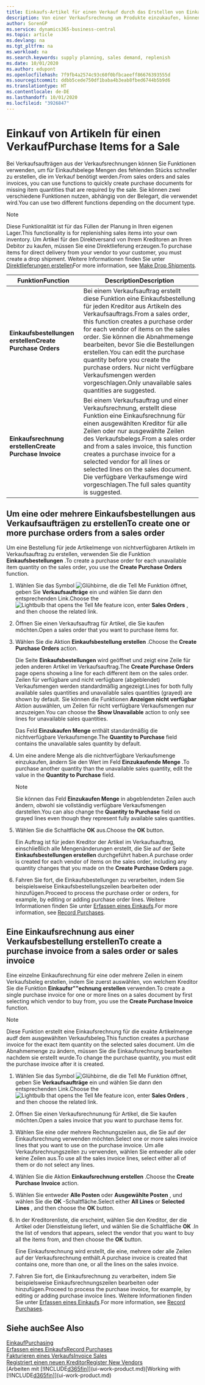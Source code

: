 ```yaml
---
title: Einkaufs-Artikel für einen Verkauf durch das Erstellen von Einkaufsrechnungen | Microsoft Docs
description: Von einer Verkaufsrechnung um Produkte einzukaufen, können Sie eine Einkaufsrechnung für einen Kreditor oder Lieferanten einen erstellen.
author: SorenGP
ms.service: dynamics365-business-central
ms.topic: article
ms.devlang: na
ms.tgt_pltfrm: na
ms.workload: na
ms.search.keywords: supply planning, sales demand, replenish
ms.date: 10/01/2020
ms.author: edupont
ms.openlocfilehash: 7f9fb4a2574c93c60f0bfbcaeeff86676393555d
ms.sourcegitcommit: ddbb5cede750df1baba4b3eab8fbed6744b5b9d6
ms.translationtype: HT
ms.contentlocale: de-DE
ms.lasthandoff: 10/01/2020
ms.locfileid: "3926847"
---
```

# <a name="purchase-items-for-a-sale"></a><span data-ttu-id="0ae88-103">Einkauf von Artikeln für einen Verkauf</span><span class="sxs-lookup"><span data-stu-id="0ae88-103">Purchase Items for a Sale</span></span>
<span data-ttu-id="0ae88-104">Bei Verkaufsaufträgen aus der Verkaufsrechnungen können Sie Funktionen verwenden, um für Einkaufsbelege Mengen des fehlenden Stücks schneller zu erstellen, die im Verkauf benötigt werden.</span><span class="sxs-lookup"><span data-stu-id="0ae88-104">From sales orders and sales invoices, you can use functions to quickly create purchase documents for missing item quantities that are required by the sale.</span></span> <span data-ttu-id="0ae88-105">Sie können zwei verschiedene Funktionen nutzen, abhängig von der Belegart, die verwendet wird.</span><span class="sxs-lookup"><span data-stu-id="0ae88-105">You can use two different functions depending on the document type.</span></span>

> [!Note]
> <span data-ttu-id="0ae88-106">Diese Funktionalität ist für das Füllen der Planung in Ihren eigenen Lager.</span><span class="sxs-lookup"><span data-stu-id="0ae88-106">This functionality is for replenishing sales items into your own inventory.</span></span> <span data-ttu-id="0ae88-107">Um Artikel für den Direktversand von Ihrem Kreditoren an Ihren Debitor zu kaufen, müssen Sie eine Direktlieferung erzeugen.</span><span class="sxs-lookup"><span data-stu-id="0ae88-107">To purchase items for direct delivery from your vendor to your customer, you must create a drop shipment.</span></span> <span data-ttu-id="0ae88-108">Weitere Informationen finden Sie unter [Direktlieferungen erstellen](sales-how-drop-shipment.md)</span><span class="sxs-lookup"><span data-stu-id="0ae88-108">For more information, see [Make Drop Shipments](sales-how-drop-shipment.md).</span></span>   

|<span data-ttu-id="0ae88-109">Funktion</span><span class="sxs-lookup"><span data-stu-id="0ae88-109">Function</span></span>|<span data-ttu-id="0ae88-110">Description</span><span class="sxs-lookup"><span data-stu-id="0ae88-110">Description</span></span>|
|--------|-----------|
|<span data-ttu-id="0ae88-111">**Einkaufsbestellungen erstellen**</span><span class="sxs-lookup"><span data-stu-id="0ae88-111">**Create Purchase Orders**</span></span>|<span data-ttu-id="0ae88-112">Bei einem Verkaufsauftrag erstellt diese Funktion eine Einkaufsbestellung für jeden Kreditor aus Artikeln des Verkaufsauftrags.</span><span class="sxs-lookup"><span data-stu-id="0ae88-112">From a sales order, this function creates a purchase order for each vendor of items on the sales order.</span></span> <span data-ttu-id="0ae88-113">Sie können die Abnahmemenge bearbeiten, bevor Sie die Bestellungen erstellen.</span><span class="sxs-lookup"><span data-stu-id="0ae88-113">You can edit the purchase quantity before you create the purchase orders.</span></span> <span data-ttu-id="0ae88-114">Nur nicht verfügbare Verkaufsmengen werden vorgeschlagen.</span><span class="sxs-lookup"><span data-stu-id="0ae88-114">Only unavailable sales quantities are suggested.</span></span>
|<span data-ttu-id="0ae88-115">**Einkaufsrechnung erstellen**</span><span class="sxs-lookup"><span data-stu-id="0ae88-115">**Create Purchase Invoice**</span></span>|<span data-ttu-id="0ae88-116">Bei einem Verkaufsauftrag und einer Verkaufsrechnung, erstellt diese Funktion eine Einkaufsrechnung für einen ausgewählten Kreditor für alle Zeilen oder nur ausgewählte Zeilen des Verkaufsbelegs.</span><span class="sxs-lookup"><span data-stu-id="0ae88-116">From a sales order and from a sales invoice, this function creates a purchase invoice for a selected vendor for all lines or selected lines on the sales document.</span></span> <span data-ttu-id="0ae88-117">Die verfügbare Verkaufsmenge wird vorgeschlagen.</span><span class="sxs-lookup"><span data-stu-id="0ae88-117">The full sales quantity is suggested.</span></span>|

## <a name="to-create-one-or-more-purchase-orders-from-a-sales-order"></a><span data-ttu-id="0ae88-118">Um eine oder mehrere Einkaufsbestellungen aus Verkaufsaufträgen zu erstellen</span><span class="sxs-lookup"><span data-stu-id="0ae88-118">To create one or more purchase orders from a sales order</span></span>
<span data-ttu-id="0ae88-119">Um eine Bestellung für jede Artikelmenge von nichtverfügbaren Artikeln im Verkaufsauftrag zu erstellen, verwenden Sie die Funktion **Einkaufsbestellungen** .</span><span class="sxs-lookup"><span data-stu-id="0ae88-119">To create a purchase order for each unavailable item quantity on the sales order, you use the **Create Purchase Orders** function.</span></span>

1. <span data-ttu-id="0ae88-120">Wählen Sie das Symbol ![Glühbirne, die die Tell Me Funktion öffnet](media/ui-search/search_small.png "Was möchten Sie tun?"), geben Sie **Verkaufsaufträge** ein und wählen Sie dann den entsprechenden Link.</span><span class="sxs-lookup"><span data-stu-id="0ae88-120">Choose the ![Lightbulb that opens the Tell Me feature](media/ui-search/search_small.png "Tell me what you want to do") icon, enter **Sales Orders** , and then choose the related link.</span></span>
2. <span data-ttu-id="0ae88-121">Öffnen Sie einen Verkaufsauftrag für Artikel, die Sie kaufen möchten.</span><span class="sxs-lookup"><span data-stu-id="0ae88-121">Open a sales order that you want to purchase items for.</span></span>
3. <span data-ttu-id="0ae88-122">Wählen Sie die Aktion **Einkaufsbestellung erstellen** .</span><span class="sxs-lookup"><span data-stu-id="0ae88-122">Choose the **Create Purchase Orders** action.</span></span>

    <span data-ttu-id="0ae88-123">Die Seite **Einkaufsbestellungen** wird geöffnet und zeigt eine Zeile für jeden anderen Artikel im Verkaufsauftrag.</span><span class="sxs-lookup"><span data-stu-id="0ae88-123">The **Create Purchase Orders** page opens showing a line for each different item on the sales order.</span></span> <span data-ttu-id="0ae88-124">Zeilen für verfügbare und nicht verfügbare (abgeblendet) Verkaufsmengen werden standardmäßig angezeigt.</span><span class="sxs-lookup"><span data-stu-id="0ae88-124">Lines for both fully available sales quantities and unavailable sales quantities (grayed) are shown by default.</span></span> <span data-ttu-id="0ae88-125">Sie können die Funktionen **Anzeigen nicht verfügbar** Aktion auswählen, um Zeilen für nicht verfügbare Verkaufsmengen nur anzuzeigen.</span><span class="sxs-lookup"><span data-stu-id="0ae88-125">You can choose the **Show Unavailable** action to only see lines for unavailable sales quantities.</span></span>

    <span data-ttu-id="0ae88-126">Das Feld **Einzukaufen Menge** enthält standardmäßig die nichtverfügbare Verkaufsmenge.</span><span class="sxs-lookup"><span data-stu-id="0ae88-126">The **Quantity to Purchase** field contains the unavailable sales quantity by default.</span></span>
4. <span data-ttu-id="0ae88-127">Um eine andere Menge als die nichtverfügbare Verkaufsmenge einzukaufen, ändern Sie den Wert im Feld **Einzukaufende Menge** .</span><span class="sxs-lookup"><span data-stu-id="0ae88-127">To purchase another quantity than the unavailable sales quantity, edit the value in the **Quantity to Purchase** field.</span></span>

    > [!NOTE]  
    >   <span data-ttu-id="0ae88-128">Sie können das Feld **Einzukaufen Menge** in abgeblendeten Zeilen auch ändern, obwohl sie vollständig verfügbare Verkaufsmengen darstellen.</span><span class="sxs-lookup"><span data-stu-id="0ae88-128">You can also change the **Quantity to Purchase** field on grayed lines even though they represent fully available sales quantities.</span></span>
5. <span data-ttu-id="0ae88-129">Wählen Sie die Schaltfläche **OK** aus.</span><span class="sxs-lookup"><span data-stu-id="0ae88-129">Choose the **OK** button.</span></span>

    <span data-ttu-id="0ae88-130">Ein Auftrag ist für jeden Kreditor der Artikel im Verkaufsauftrag, einschließlich alle Mengenänderungen erstellt, die Sie auf der Seite **Einkaufsbestellungen erstellen** durchgeführt haben.</span><span class="sxs-lookup"><span data-stu-id="0ae88-130">A purchase order is created for each vendor of items on the sales order, including any quantity changes that you made on the **Create Purchase Orders** page.</span></span>
7. <span data-ttu-id="0ae88-131">Fahren Sie fort, die Einkaufsbestellungen zu verarbeiten, indem Sie beispielsweise Einkaufsbestellungszeilen bearbeiten oder hinzufügen.</span><span class="sxs-lookup"><span data-stu-id="0ae88-131">Proceed to process the purchase order or orders, for example, by editing or adding purchase order lines.</span></span> <span data-ttu-id="0ae88-132">Weitere Informationen finden Sie unter [Erfassen eines Einkaufs](purchasing-how-record-purchases.md).</span><span class="sxs-lookup"><span data-stu-id="0ae88-132">For more information, see [Record Purchases](purchasing-how-record-purchases.md).</span></span>


## <a name="to-create-a-purchase-invoice-from-a-sales-order-or-sales-invoice"></a><span data-ttu-id="0ae88-133">Eine Einkaufsrechnung aus einer Verkaufsbestellung erstellen</span><span class="sxs-lookup"><span data-stu-id="0ae88-133">To create a purchase invoice from a sales order or sales invoice</span></span>
<span data-ttu-id="0ae88-134">Eine einzelne Einkaufsrechnung für eine oder mehrere Zeilen in einem Verkaufsbeleg erstellen, indem Sie zuerst auswählen, von welchem Kreditor Sie die Funktion **Einkaufsr""echnung erstellen** verwenden.</span><span class="sxs-lookup"><span data-stu-id="0ae88-134">To create a single purchase invoice for one or more lines on a sales document by first selecting which vendor to buy from, you use the **Create Purchase Invoice** function.</span></span>

> [!NOTE]  
>   <span data-ttu-id="0ae88-135">Diese Funktion erstellt eine Einkaufsrechnung für die exakte Artikelmenge audf dem ausgewählten Verkaufsbeleg.</span><span class="sxs-lookup"><span data-stu-id="0ae88-135">This function creates a purchase invoice for the exact item quantity on the selected sales document.</span></span> <span data-ttu-id="0ae88-136">Um die Abnahmemenge zu ändern, müssen Sie die Einkaufsrechnung bearbeiten nachdem sie erstellt wurde.</span><span class="sxs-lookup"><span data-stu-id="0ae88-136">To change the purchase quantity, you must edit the purchase invoice after it is created.</span></span>  

1. <span data-ttu-id="0ae88-137">Wählen Sie das Symbol ![Glühbirne, die die Tell Me Funktion öffnet](media/ui-search/search_small.png "Was möchten Sie tun?"), geben Sie **Verkaufsaufträge** ein und wählen Sie dann den entsprechenden Link.</span><span class="sxs-lookup"><span data-stu-id="0ae88-137">Choose the ![Lightbulb that opens the Tell Me feature](media/ui-search/search_small.png "Tell me what you want to do") icon, enter **Sales Orders** , and then choose the related link.</span></span>
2. <span data-ttu-id="0ae88-138">Öffnen Sie einen Verkaufsrechnunung für Artikel, die Sie kaufen möchten.</span><span class="sxs-lookup"><span data-stu-id="0ae88-138">Open a sales invoice that you want to purchase items for.</span></span>
3. <span data-ttu-id="0ae88-139">Wählen Sie eine oder mehrere Rechnungszeilen aus, die Sie auf der Einkaufsrechnung verwenden möchten.</span><span class="sxs-lookup"><span data-stu-id="0ae88-139">Select one or more sales invoice lines that you want to use on the purchase invoice.</span></span> <span data-ttu-id="0ae88-140">Um alle Verkaufsrechnungszeilen zu verwenden, wählen Sie entweder alle oder keine Zeilen aus.</span><span class="sxs-lookup"><span data-stu-id="0ae88-140">To use all the sales invoice lines, select either all of them or do not select any lines.</span></span>
4. <span data-ttu-id="0ae88-141">Wählen Sie die Aktion **Einkaufsrechnung erstellen** .</span><span class="sxs-lookup"><span data-stu-id="0ae88-141">Choose the **Create Purchase Invoice** action.</span></span>
5. <span data-ttu-id="0ae88-142">Wählen Sie entweder **Alle Posten** oder **Ausgewählte Posten** , und wählen Sie die **OK** -Schaltfläche.</span><span class="sxs-lookup"><span data-stu-id="0ae88-142">Select either **All Lines** or **Selected Lines** , and then choose the **OK** button.</span></span>  
6. <span data-ttu-id="0ae88-143">In der Kreditorenliste, die erscheint, wählen Sie den Kreditor, der die Artikel oder Dienstleistung liefert, und wählen Sie die Schaltfläche **OK** .</span><span class="sxs-lookup"><span data-stu-id="0ae88-143">In the list of vendors that appears, select the vendor that you want to buy all the items from, and then choose the **OK** button.</span></span>

    <span data-ttu-id="0ae88-144">Eine Einkaufsrechnung wird erstellt, die eine, mehrere oder alle Zeilen auf der Verkaufsrechnung enthält.</span><span class="sxs-lookup"><span data-stu-id="0ae88-144">A purchase invoice is created that contains one, more than one, or all the lines on the sales invoice.</span></span>
7. <span data-ttu-id="0ae88-145">Fahren Sie fort, die Einkaufsrechnung zu verarbeiten, indem Sie beispielsweise Einkaufsrechnungszeilen bearbeiten oder hinzufügen.</span><span class="sxs-lookup"><span data-stu-id="0ae88-145">Proceed to process the purchase invoice, for example, by editing or adding purchase invoice lines.</span></span> <span data-ttu-id="0ae88-146">Weitere Informationen finden Sie unter [Erfassen eines Einkaufs](purchasing-how-record-purchases.md).</span><span class="sxs-lookup"><span data-stu-id="0ae88-146">For more information, see [Record Purchases](purchasing-how-record-purchases.md).</span></span>

## <a name="see-also"></a><span data-ttu-id="0ae88-147">Siehe auch</span><span class="sxs-lookup"><span data-stu-id="0ae88-147">See Also</span></span>
[<span data-ttu-id="0ae88-148">Einkauf</span><span class="sxs-lookup"><span data-stu-id="0ae88-148">Purchasing</span></span>](purchasing-manage-purchasing.md)  
[<span data-ttu-id="0ae88-149">Erfassen eines Einkaufs</span><span class="sxs-lookup"><span data-stu-id="0ae88-149">Record Purchases</span></span>](purchasing-how-record-purchases.md)  
[<span data-ttu-id="0ae88-150">Fakturieren eines Verkaufs</span><span class="sxs-lookup"><span data-stu-id="0ae88-150">Invoice Sales</span></span>](sales-how-invoice-sales.md)  
[<span data-ttu-id="0ae88-151">Registriert einen neuen Kreditor</span><span class="sxs-lookup"><span data-stu-id="0ae88-151">Register New Vendors</span></span>](purchasing-how-register-new-vendors.md)  
<span data-ttu-id="0ae88-152">[Arbeiten mit [!INCLUDE[d365fin](includes/d365fin_md.md)]](ui-work-product.md)</span><span class="sxs-lookup"><span data-stu-id="0ae88-152">[Working with [!INCLUDE[d365fin](includes/d365fin_md.md)]](ui-work-product.md)</span></span>
